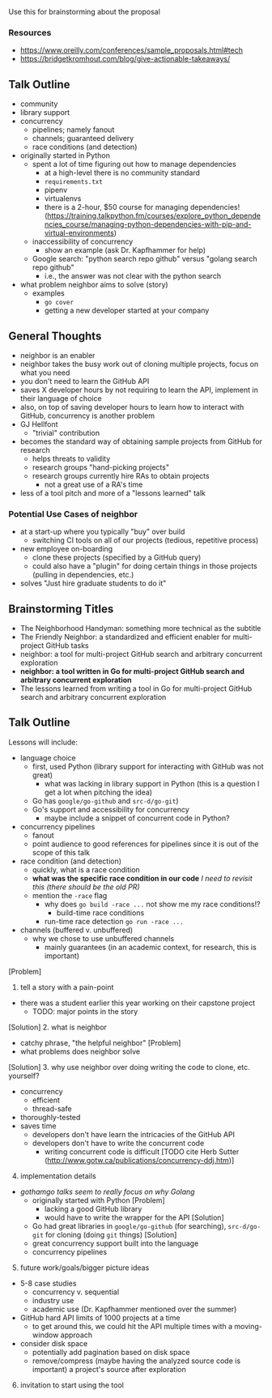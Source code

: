 Use this for brainstorming about the proposal

### Resources
+ https://www.oreilly.com/conferences/sample_proposals.html#tech
+ https://bridgetkromhout.com/blog/give-actionable-takeaways/

## Talk Outline

+ community
+ library support
+ concurrency
  + pipelines; namely fanout
  + channels; guaranteed delivery
  + race conditions (and detection)
+ originally started in Python
  + spent a lot of time figuring out how to manage dependencies
    + at a high-level there is no community standard
    + `requirements.txt`
    + pipenv
    + virtualenvs
    + there is a 2-hour, \$50 course for managing dependencies! (https://training.talkpython.fm/courses/explore_python_dependencies_course/managing-python-dependencies-with-pip-and-virtual-environments)
  + inaccessibility of concurrency
      + show an example (ask Dr. Kapfhammer for help)
  + Google search: "python search repo github" versus "golang search repo github"
    + i.e., the answer was not clear with the python search
+ what problem neighbor aims to solve (story)
  + examples
    + `go cover`
    + getting a new developer started at your company

## General Thoughts

+ neighbor is an enabler
+ neighbor takes the busy work out of cloning multiple projects, focus on what you need
+ you don't need to learn the GitHub API
+ saves X developer hours by not requiring to learn the API, implement in their language of choice
+ also, on top of saving developer hours to learn how to interact with GitHub, concurrency is another problem
+ GJ Hellfont
  + "trivial" contribution
+ becomes the standard way of obtaining sample projects from GitHub for research
  + helps threats to validity
  + research groups "hand-picking projects"
  + research groups currently hire RAs to obtain projects
    + not a great use of a RA's time
+ less of a tool pitch and more of a "lessons learned" talk

### Potential Use Cases of neighbor
+ at a start-up where you typically "buy" over build
  + switching CI tools on all of our projects (tedious, repetitive process)
+ new employee on-boarding
  + clone these projects (specified by a GitHub query)
  + could also have a "plugin" for doing certain things in those projects (pulling in dependencies, etc.)
+ solves "Just hire graduate students to do it"

## Brainstorming Titles
+ The Neighborhood Handyman: something more technical as the subtitle
+ The Friendly Neighbor: a standardized and efficient enabler for multi-project
  GitHub tasks
+ neighbor: a tool for multi-project GitHub search and arbitrary concurrent exploration
+ **neighbor: a tool written in Go for multi-project GitHub search and arbitrary concurrent exploration**
+ The lessons learned from writing a tool in Go for multi-project GitHub search and arbitrary concurrent exploration

## Talk Outline
Lessons will include:
+ language choice
  + first, used Python (library support for interacting with GitHub was not great)
    + what was lacking in library support in Python (this is a question I get a lot when pitching the idea)
  + Go has `google/go-github` and `src-d/go-git`)
  + Go's support and accessibility for concurrency
    + maybe include a snippet of concurrent code in Python?
+ concurrency pipelines
  + fanout
  + point audience to good references for pipelines since it is out of the scope of this talk
+ race condition (and detection)
  + quickly, what is a race condition
  + **what was the specific race condition in our code**
    _I need to revisit this (there should be the old PR)_
  + mention the `-race` flag
      + why does `go build -race ...` not show me my race conditions!?
        + build-time race conditions
      + run-time race detection `go run -race ...`
+ channels (buffered v. unbuffered)
  + why we chose to use unbuffered channels
    + mainly guarantees (in an academic context, for research, this is important)

[Problem]
1. tell a story with a pain-point
  + there was a student earlier this year working on their capstone project
    + TODO: major points in the story

[Solution]
2. what is neighbor
  + catchy phrase, "the helpful neighbor"
  [Problem]
  + what problems does neighbor solve

[Solution]
3. why use neighbor over doing writing the code to clone, etc. yourself?
  + concurrency
    + efficient
    + thread-safe
  + thoroughly-tested
  + saves time
    + developers don't have learn the intricacies of the GitHub API
    + developers don't have to write the concurrent code
      + writing concurrent code is difficult [TODO cite Herb Sutter (http://www.gotw.ca/publications/concurrency-ddj.htm)]
4. implementation details
  + _gothamgo talks seem to really focus on why Golang_
    + originally started with Python
      [Problem]
      + lacking a good GitHub library
      + would have to write the wrapper for the API
      [Solution]
    + Go had great libraries in `google/go-github` (for searching), `src-d/go-git` for cloning (doing `git` things)
      [Solution]
    + great concurrency support built into the language
    + concurrency pipelines
5. future work/goals/bigger picture ideas
  + 5-8 case studies
    + concurrency v. sequential
    + industry use
    + academic use (Dr. Kapfhammer mentioned over the summer)
  + GitHub hard API limits of 1000 projects at a time
    + to get around this, we could hit the API multiple times with a moving-window approach
  + consider disk space
    + potentially add pagination based on disk space
    + remove/compress (maybe having the analyzed source code is important) a project's source after exploration
6. invitation to start using the tool
